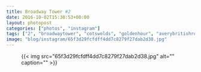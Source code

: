 ```yaml
---
title: Broadway Tower #2
date: 2016-10-02T15:38:53+00:00
layout: photopost
categories: ["photos", "instagram"]
tags: ["2", "broadwaytower", "cotswolds", "goldenhour", "averybritishroadtrip"]
image: "blog/instagram/65f3d29fcfdff4dd7c8279f27dab2d38.jpg"
---
```


<figure class="photo photo--square">
  {{< img src="65f3d29fcfdff4dd7c8279f27dab2d38.jpg" alt="" caption="" >}}

</figure>


